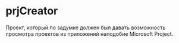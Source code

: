 # prjCreator
Проект, который по задумке должен был давать возможность просмотра проектов из приложений наподобие Microsoft Project.
